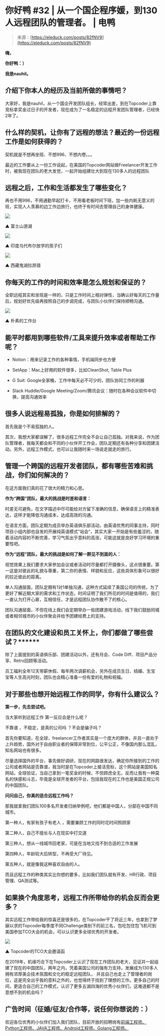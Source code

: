 <!--yml
category: 访谈
date: 2022-06-28 10:37:34
-->

# 你好鸭 #32 | 从一个国企程序媛，到130人远程团队的管理者。 | 电鸭

> 来源：[https://eleduck.com/posts/82fNV9](https://eleduck.com/posts/82fNV9)

**嗨，**

**你好鸭：）**

**我是nauhil。**

## 介绍下你本人的经历及当前所做的事情吧？

大家好，我是nauhil，从一个国企开发团队组长，经常出差，到在Topcoder上靠竞标拿奖金过日子的开发者，现在成为了一名稳定的远程开发团队管理者，已经快2年了。

## 什么样的契机，让你有了远程的想法？最近的一份远程工作是如何获得的？

契机就是不想再坐班、不想996、不想内卷。。。

最近的工作要从上一份工作说起，在美国的Topcoder网站做Freelancer开发工作时，被我现在团队的老大发觉，一起开始组建壮大到现在130多人的远程团队

## 远程之后，工作和生活都发生了哪些变化？

再也不用996，不用通勤早起打卡，不用看老板时间下班，加一些内耗无意义的班，实现人人羡慕的边工作边旅行，也终于有时间去管理自己的身体健康。

[![](img/88fb0fd930605cdd28b458bc11f0d7bd.png)](https://duckfiles.oss-cn-qingdao.aliyuncs.com/eleduck/image/fe3bc195-f8e6-41d5-a6ed-a7888723bed3.png)

▲ 富士山游湖

[![](img/0a07e79f2f18ad18da098626f8ab0fb8.png)](https://duckfiles.oss-cn-qingdao.aliyuncs.com/eleduck/image/b9aa1714-fff5-4c07-bdda-e386d7b5badf.png)

▲ 印度乌代布尔放学的孩子们

[![](img/17c5ee600ff1165fc27595d7106a1bfa.png)](https://duckfiles.oss-cn-qingdao.aliyuncs.com/eleduck/image/288e6842-ae6d-4be4-bfb9-9428cadb66a5.jpeg)

▲ 西藏鬼湖拉昂错

## 你每天的工作的时间和效率是怎么规划和保证的？

全职远程其实和坐班是一样的，只是工作时间上相对弹性，当确认好每天的工作量后，规划好优先级再按照自己的步调完成，与团队小伙伴们保持顺畅沟通。

[![](img/f08de46dfb36cd8d0ed362489a1cd368.png)](https://duckfiles.oss-cn-qingdao.aliyuncs.com/eleduck/image/15c10e36-ff06-412e-a325-50963c9b96bc.jpeg)

▲ 朴素的工作台

## 能平时都用到哪些软件/工具来提升效率或者帮助工作呢？

*   Notion：用来记录工作的各种事情，手机端同步也方便

*   SetApp：Mac上好用的软件很多，比如CleanShot, Table Plus

*   G Suit: Google全家桶，工作中每天必不可少的，团队协同工作的利器

*   Slack Huddle/Google Meeting/Zoom/腾讯会议：随时在各种会议软件中切换，提高沟通效率

## 很多人说远程易孤独，你是如何排解的？

首先我是个不易孤独的人。

其次，我想大家都误解了，很多远程工作完全不会让自己孤独。对我来说，作为团队管理者，我每天都会和不同的小伙伴开工作会，团队定期还有各种分享和团建活动。另外，远程工作模式，也可以让我随时来一场说走就走的旅行。

## 管理一个跨国的远程开发者团队，都有哪些苦难和挑战，你们如何解决的？

在这方面我们真的花了很大的精力和心思。

**作为“跨国”团队，最大的挑战是时差和语言：**

时差无可避免，在文字描述中尽可能给对方留下准确的信息，确保语言上的精准表达，这样才能降低沟通成本，达成高效的沟通。

在语言方面，团队定期为成员举办英语俱乐部活动，由英语优秀的同事主持，同时项目小组内部也自发的开展纯英语模式“站会”，其实大家一开始是有些羞涩的，随着活动内容的不断完善，学习气氛出乎意料的高涨，可能这就是良好学习环境的重要性吧。

**作为“远程”团队，最大的挑战是如何了解一群见不到面的人：**

视觉效果上我们要求大家参加会议或者活动时尽量都打开摄像头，这点很重要。第一这是对彼此的礼貌与尊重，第二你的表情、样貌和反应，这些具体形象可以很好的拉近彼此的距离。

单人沟通层面，团队定期有1对1单独沟通，这种方式延续了美国公司的传统，为了更好了解近期大家的需求和工作状态，时间证明了我们所花的时间是值得的，我们一直认为打开心扉，互相信任，才是远程团队协作散不了的核心。

团队沟通层面，不但在线上我们会定期举办一些团建游戏活动，线下我们鼓励同城或者相邻城市的小伙伴聚会并给予团建经费上的支持。

## 在团队的文化建设和员工关怀上，你们都做了哪些尝试？******

除了上面提到的英语俱乐部、团建活动以外，还有月会、Code Diff、项目产品分享、Retro回顾等活动。

员工福利全年12天带薪休假、每年两次调薪机会，另外在成员生日、结婚、生宝宝等人生高光时刻，团队也会精心准备一份有爱的礼物和祝福。

## 对于那些也想开始远程工作的同学，你有什么建议么？

**第一步，先去尝试吧。**

当大家听到远程工作 第一反应会是什么呢？

不靠谱 ，不稳定，是真的公司吗 ？不会是骗子吗？

首先你要知道，在全球，freelancer工作者其实是一个庞大的群体，并且一直处于上升趋势，国外对于自由职业者的保障非常到位，公平公正，不像国内那么混乱，知名网站也有很多。

尽量选择国外的平台，事先做好调研，现在的网路很发达，确定你所接到的工作的公司或者网站是否靠谱，我当时是在Topcoder上接活竞标，这个网站是美国知名网站，全球验证，当自己拿到一笔奖金的时候，不但顾虑全无，反而让我有一种莫名的快感和斗志，毕竟是全球开发者的平台，包括我现在的工作也是美国正规公司的中国团队。

**问问自己，你真的适合远程工作吗？**

那我就拿我们团队100多名开发者归纳举例吧，他们都是中国人，分部在中国不同城市。

第一种人，有家有孩子有老人 ，需要兼顾工作的同时花时间照顾家

第二种人，自己不擅长与人在现实中打交道

第三种人，想从一线城市回老家，可是在当地又找不到合适的工作发展

第四种人，年龄较大后转型，不再受大厂待见。

第五种人，就是像我这种喜欢自由的人。

而且远程工作的种类其实比你想的要多，比如我们团队就有开发、HR行政、项目管理、QA测试等。

## 如果换个角度思考，远程工作所带给你的机会反而会更多？

其实远程工作带给我的惊喜还是很多的，在Topcoder干了将近三年，也拿到了梦寐以求的Topcoder每季度不同Challenge类别下的前三名，包吃包住包飞机可到美国参加TCO大会的机会，可以认识更多全球优秀的开发者。

[![](img/4d63b852c8bb216cf53a4ebfbce30fea.png)](https://duckfiles.oss-cn-qingdao.aliyuncs.com/eleduck/image/d3fcd0b2-ae37-4c02-9514-ff0eca0a06c5.jpeg)

▲ Topcoder的TCO大会邀请函

在2019年，机缘巧合下在Topcoder上认识了现在工作团队的老大，见证并一起组建了现在的中国团队，两年之内，凭着美国公司的强有力支持，发展成为130多人拥有浓厚美企技术氛围和文化的稳定远程团队， 并且自己也走上了管理者的岗位，这是完全出乎我的意料之外的，也觉得终于找到了理想的工作。更多自己的时间，更适合自己的工作模式，认识了更多五湖四海的优秀小伙伴们，这难道都不是意想不到的机会吗？

## 广告时间（征婚/征友/合作等，说任何你想说的：）

欢迎各位优秀的小伙伴们加入我们团队，目前开放的招聘岗有[前端工程师、Python工程师、JAVA工程师、Android工程师、Golang工程师。](https://eleduck.com/posts/EQfYpw)